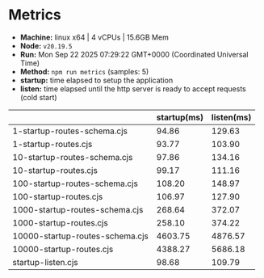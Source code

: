 # Metrics
* __Machine:__ linux x64 | 4 vCPUs | 15.6GB Mem
* __Node:__ `v20.19.5`
* __Run:__ Mon Sep 22 2025 07:29:22 GMT+0000 (Coordinated Universal Time)
* __Method:__ `npm run metrics` (samples: 5)
* __startup:__ time elapsed to setup the application
* __listen:__ time elapsed until the http server is ready to accept requests (cold start)

| | startup(ms) | listen(ms) |
|-| -       | -      |
| 1-startup-routes-schema.cjs | 94.86 | 129.63 |
| 1-startup-routes.cjs | 93.77 | 103.90 |
| 10-startup-routes-schema.cjs | 97.86 | 134.16 |
| 10-startup-routes.cjs | 99.17 | 111.16 |
| 100-startup-routes-schema.cjs | 108.20 | 148.97 |
| 100-startup-routes.cjs | 106.97 | 127.90 |
| 1000-startup-routes-schema.cjs | 268.64 | 372.07 |
| 1000-startup-routes.cjs | 258.10 | 374.22 |
| 10000-startup-routes-schema.cjs | 4603.75 | 4876.57 |
| 10000-startup-routes.cjs | 4388.27 | 5686.18 |
| startup-listen.cjs | 98.68 | 109.79 |
